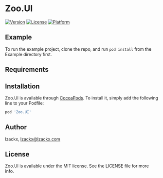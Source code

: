 # Zoo.UI

[![Version](https://img.shields.io/cocoapods/v/Zoo.UI.svg?style=flat)](https://cocoapods.org/pods/Zoo.UI)
[![License](https://img.shields.io/cocoapods/l/Zoo.UI.svg?style=flat)](https://cocoapods.org/pods/Zoo.UI)
[![Platform](https://img.shields.io/cocoapods/p/Zoo.UI.svg?style=flat)](https://cocoapods.org/pods/Zoo.UI)

## Example

To run the example project, clone the repo, and run `pod install` from the Example directory first.

## Requirements

## Installation

Zoo.UI is available through [CocoaPods](https://cocoapods.org). To install
it, simply add the following line to your Podfile:

```ruby
pod 'Zoo.UI'
```

## Author

lzackx, lzackx@lzackx.com

## License

Zoo.UI is available under the MIT license. See the LICENSE file for more info.
